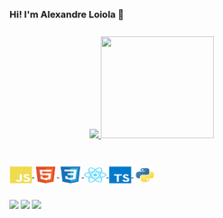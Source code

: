 ### Hi! I'm Alexandre Loiola 👋

 ##
<div align="center">
  <a href="https://github.com/AlexandreLoiola">
  <img height="180em" src="https://github-readme-stats.vercel.app/api?username=AlexandreLoiola&show_icons=true&theme=dracula&include_all_commits=true&count_private=true"/>
  <img height="180em" width="200" src="https://github-readme-stats.vercel.app/api/top-langs/?username=AlexandreLoiola&layout=compact&langs_count=7&theme=dracula"/>
</div>

  ##
  
<div style="display: inline_block"><br>
 <img align="center" alt="Rafa-Js" height="30" width="40" src="https://raw.githubusercontent.com/devicons/devicon/master/icons/javascript/javascript-plain.svg">
   <img align="center" alt="Rafa-HTML" height="30" width="40" src="https://raw.githubusercontent.com/devicons/devicon/master/icons/html5/html5-original.svg">
  <img align="center" alt="Rafa-CSS" height="30" width="40" src="https://raw.githubusercontent.com/devicons/devicon/master/icons/css3/css3-original.svg">
  <img align="center" alt="Rafa-React" height="30" width="40" src="https://raw.githubusercontent.com/devicons/devicon/master/icons/react/react-original.svg">
 <img align="center" alt="Rafa-Ts" height="30" width="40" src="https://raw.githubusercontent.com/devicons/devicon/master/icons/typescript/typescript-plain.svg">
  <img align="center" alt="Rafa-Python" height="30" width="40" src="https://raw.githubusercontent.com/devicons/devicon/master/icons/python/python-original.svg">
</div>

  ##

 <div> 
  <a href="https://www.linkedin.com/in/AlexandreLoiola" target="_blank"><img src="https://img.shields.io/badge/-LinkedIn-%230077B5?style=for-the-badge&logo=linkedin&logoColor=white" target="_blank"></a> 
  <a href="https://instagram.com/AlexandreLoiola" target="_blank"><img src="https://img.shields.io/badge/-Instagram-%23E4405F?style=for-the-badge&logo=instagram&logoColor=white" target="_blank"></a>
  <a href = "mailto:alexadre.loiola.741@gmail.com"><img src="https://img.shields.io/badge/-Gmail-%23333?style=for-the-badge&logo=gmail&logoColor=white" target="_blank"></a 
</div>
